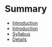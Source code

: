 # Summary

* [Introduction](README.md)
* [Introduction](introduction.md)
* [Syllabus](syllabus.md)
* [Details](details.md)

